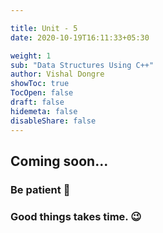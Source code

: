 ```yaml
---

title: Unit - 5
date: 2020-10-19T16:11:33+05:30

weight: 1
sub: "Data Structures Using C++"
author: Vishal Dongre
showToc: true
TocOpen: false
draft: false
hidemeta: false
disableShare: false
---
```





## Coming soon...

### Be patient 🙂
### Good things takes time. 😉